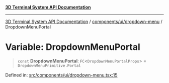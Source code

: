 [**3D Terminal System API Documentation**](../../../../README.md)

***

[3D Terminal System API Documentation](../../../../README.md) / [components/ui/dropdown-menu](../README.md) / DropdownMenuPortal

# Variable: DropdownMenuPortal

> `const` **DropdownMenuPortal**: `FC`\<`DropdownMenuPortalProps`\> = `DropdownMenuPrimitive.Portal`

Defined in: [src/components/ui/dropdown-menu.tsx:15](https://github.com/Dicommunitas/ThreeJS_Terminal_3D2/blob/50ef787d9f23a1c5f4362ca495ac1334ca854f4f/src/components/ui/dropdown-menu.tsx#L15)
